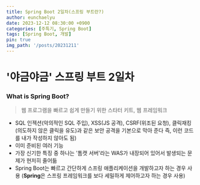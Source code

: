 ```yaml
---
title: Spring Boot 2일차(스프링 부트란?)
author: eunchaelyu
date: 2023-12-12 08:30:00 +0900
categories: [주특기, Spring Boot]
tags: [Spring Boot, 개발]
pin: true
img_path: '/posts/20231211'
---
```


# '야금야금' 스프링 부트 2일차

### What is Spring Boot? 
> 웹 프로그램을 빠르고 쉽게 만들기 위한 스타터 키트, 웹 프레임워크
   
- SQL 인젝션(악의적인 SQL 주입), XSS(JS 공격), CSRF(위조된 요청), 클릭재킹(의도하지 않은 클릭을 유도)과 같은 보안 공격을 기본으로 막아 준다
  즉, 이런 코드를 내가 작성하지 않아도 됨)    
- 이미 준비된 여러 기능
- 가장 신기한 특징 중 하나는 '톰캣 서버'라는 WAS가 내장되어 있어서 발생되는 문제가 현저히 줄어듦
- Spring Boot는 빠르고 간단하게 스프링 애플리케이션을 개발하고자 하는 경우 사용  (**Spring**은 스프링 프레임워크를 보다 세밀하게 제어하고자 하는 경우 사용)






